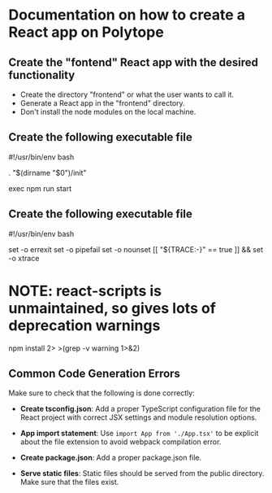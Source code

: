 # Documentation on how to create a React app on Polytope

## Create the "fontend" React app with the desired functionality

* Create the directory "frontend" or what the user wants to call it. 
* Generate a React app in the "frontend" directory.
* Don't install the node modules on the local machine. 

## Create the following executable file

<file path="./frontend/bin/run" mod="x">
#!/usr/bin/env bash

. "$(dirname "$0")/init"

exec npm run start
</file>

## Create the following executable file

<file path="./frontend/bin/init" mod="x">
#!/usr/bin/env bash

set -o errexit
set -o pipefail
set -o nounset
[[ "${TRACE:-}" == true ]] && set -o xtrace

# NOTE: react-scripts is unmaintained, so gives lots of deprecation warnings
npm install 2> >(grep -v warning 1>&2)
</file>


## Common Code Generation Errors

Make sure to check that the following is done correctly: 

- __Create tsconfig.json__: Add a proper TypeScript configuration file for the React project with correct JSX settings and module resolution options.

- __App import statement__: Use `import App from './App.tsx'` to be explicit about the file extension to avoid webpack compilation error.

- __Create package.json__: Add a proper package.json file.

- __Serve static files__: Static files should be served from the public directory. Make sure that the files exist. 
